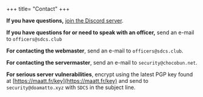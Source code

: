 +++
title= "Contact"
+++

**If you have questions,** [join the Discord server](https://discord.gg/HMWFMAE3XQ).

**If you have questions for or need to speak with an officer,** send an e-mail to `officers@sdcs.club`

**For contacting the webmaster**, send an e-mail to `officers@sdcs.club`.

**For contacting the servermaster**, send an e-mail to `security@chocobun.net`.

**For serious server vulnerabilities**, encrypt using the latest PGP key found at [https://maatt.fr/key](https://maatt.fr/key) and send to `security@doamatto.xyz` with `SDCS` in the subject line.
